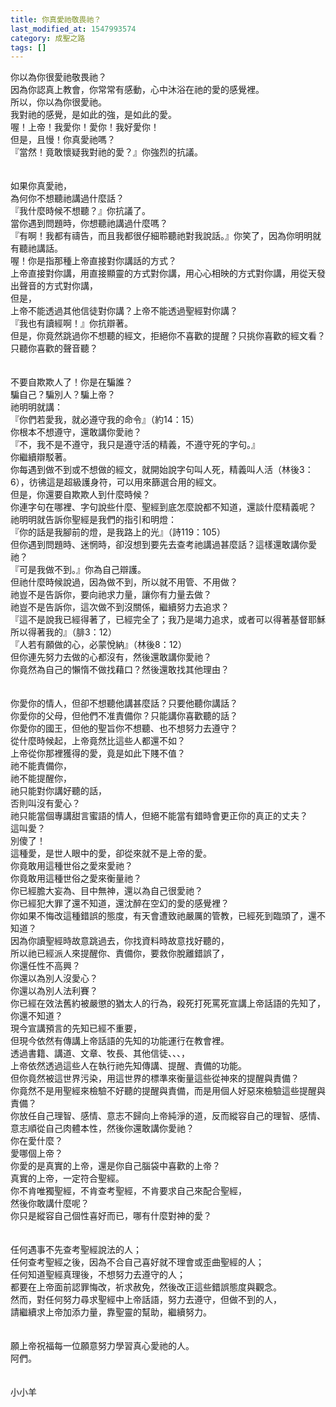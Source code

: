 ```yaml
---
title: 你真愛祂敬畏祂？
last_modified_at: 1547993574
category: 成聖之路
tags: []
---
```


<p>你以為你很愛祂敬畏祂？<br/>因為你認真上教會，你常常有感動，心中沐浴在祂的愛的感覺裡。<br/>所以，你以為你很愛祂。<br/>我對祂的感覺，是如此的強，是如此的愛。<br/>喔！上帝！我愛你！愛你！我好愛你！<br/><!--more-->但是，且慢！你真愛祂嗎？<br/>『當然！竟敢懷疑我對祂的愛？』你強烈的抗議。<br/><br/><br/>如果你真愛祂，<br/>為何你不想聽祂講過什麼話？<br/>『我什麼時候不想聽？』你抗議了。<br/>當你遇到問題時，你想聽祂講過什麼嗎？<br/>『有啊！我都有禱告，而且我都很仔細聆聽祂對我說話。』你笑了，因為你明明就有聽祂講話。<br/>喔！你是指那種上帝直接對你講話的方式？<br/>上帝直接對你講，用直接顯靈的方式對你講，用心心相映的方式對你講，用從天發出聲音的方式對你講，<br/>但是，<br/>上帝不能透過其他信徒對你講？上帝不能透過聖經對你講？<br/>『我也有讀經啊！』你抗辯著。<br/>但是，你竟然跳過你不想聽的經文，拒絕你不喜歡的提醒？只挑你喜歡的經文看？只聽你喜歡的聲音聽？<br/><br/><br/>不要自欺欺人了！你是在騙誰？<br/>騙自己？騙別人？騙上帝？<br/>祂明明就講：<br/>『你們若愛我，就必遵守我的命令』（約14：15）<br/>你根本不想遵守，還敢講你愛祂？<br/>『不，我不是不遵守，我只是遵守活的精義，不遵守死的字句。』<br/>你繼續辯駁著。<br/>你每遇到做不到或不想做的經文，就開始說字句叫人死，精義叫人活（林後3：6），彷彿這是超級護身符，可以用來篩選合用的經文。<br/>但是，你還要自欺欺人到什麼時候？<br/>你連字句在哪裡、字句說些什麼、聖經到底怎麼說都不知道，還談什麼精義呢？<br/>祂明明就告訴你聖經是我們的指引和明燈：<br/>『你的話是我腳前的燈，是我路上的光』（詩119：105）<br/>但你遇到問題時、迷惘時，卻沒想到要先去查考祂講過甚麼話？這樣還敢講你愛祂？<br/>『可是我做不到。』你為自己辯護。<br/>但祂什麼時候說過，因為做不到，所以就不用管、不用做？<br/>祂豈不是告訴你，要向祂求力量，讓你有力量去做？<br/>祂豈不是告訴你，這次做不到沒關係，繼續努力去追求？<br/>『這不是說我已經得著了，已經完全了；我乃是竭力追求，或者可以得著基督耶穌所以得著我的』（腓3：12）<br/>『人若有願做的心，必蒙悅納』（林後8：12）<br/>但你連先努力去做的心都沒有，然後還敢講你愛祂？<br/>你竟然為自己的懶惰不做找藉口？然後還敢找其他理由？<br/><br/><br/>你愛你的情人，但卻不想聽他講甚麼話？只要他聽你講話？<br/>你愛你的父母，但他們不准責備你？只能講你喜歡聽的話？<br/>你愛你的國王，但他的聖旨你不想聽、也不想努力去遵守？<br/>從什麼時候起，上帝竟然比這些人都還不如？<br/>上帝從你那裡獲得的愛，竟是如此下賤不值？<br/>祂不能責備你，<br/>祂不能提醒你，<br/>祂只能對你講好聽的話，<br/>否則叫沒有愛心？<br/>祂只能當個專講甜言蜜語的情人，但絕不能當有錯時會更正你的真正的丈夫？<br/>這叫愛？<br/>別傻了！<br/>這種愛，是世人眼中的愛，卻從來就不是上帝的愛。<br/>你竟敢用這種世俗之愛來愛祂？<br/>你竟敢用這種世俗之愛來衡量祂？<br/>你已經膽大妄為、目中無神，還以為自己很愛祂？<br/>你已經犯大罪了還不知道，還沈醉在空幻的愛的感覺裡？<br/>你如果不悔改這種錯誤的態度，有天會遭致祂嚴厲的管教，已經死到臨頭了，還不知道？<br/>因為你讀聖經時故意跳過去，你找資料時故意找好聽的，<br/>所以祂已經派人來提醒你、責備你，要救你脫離錯誤了，<br/>你還任性不高興？<br/>你還以為別人沒愛心？<br/>你還以為別人法利賽？<br/>你已經在效法舊約被嚴懲的猶太人的行為，殺死打死罵死宣講上帝話語的先知了，你還不知道？<br/>現今宣講預言的先知已經不重要，<br/>但現今依然有傳講上帝話語的先知的功能運行在教會裡。<br/>透過書籍、講道、文章、牧長、其他信徒、、、，<br/>上帝依然透過這些人在執行祂先知傳講、提醒、責備的功能。<br/>但你竟然被這世界污染，用這世界的標準來衡量這些從神來的提醒與責備？<br/>你竟然不是用聖經來檢驗不好聽的提醒與責備，而是用個人好惡來檢驗這些提醒與責備？<br/>你放任自己理智、感情、意志不歸向上帝純淨的道，反而縱容自己的理智、感情、意志順從自己肉體本性，然後你還敢講你愛祂？<br/>你在愛什麼？<br/>愛哪個上帝？<br/>你愛的是真實的上帝，還是你自己腦袋中喜歡的上帝？<br/>真實的上帝，一定符合聖經。<br/>你不肯唯獨聖經，不肯查考聖經，不肯要求自己來配合聖經，<br/>然後你敢講什麼呢？<br/>你只是縱容自己個性喜好而已，哪有什麼對神的愛？<br/><br/><br/>任何遇事不先查考聖經說法的人；<br/>任何查考聖經之後，因為不合自己喜好就不理會或歪曲聖經的人；<br/>任何知道聖經真理後，不想努力去遵守的人；<br/>都要在上帝面前認罪悔改，祈求赦免，然後改正這些錯誤態度與觀念。<br/>然而，對任何努力尋求聖經中上帝話語，努力去遵守，但做不到的人，<br/>請繼續求上帝加添力量，靠聖靈的幫助，繼續努力。<br/><br/><br/>願上帝祝福每一位願意努力學習真心愛祂的人。<br/>阿們。<br/><br/><br/>小小羊<br/></p><p> </p><br/><br/>

